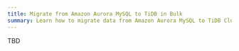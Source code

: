 ```yaml
---
title: Migrate from Amazon Aurora MySQL to TiDB in Bulk
summary: Learn how to migrate data from Amazon Aurora MySQL to TiDB Cloud in bulk.
---
```


TBD